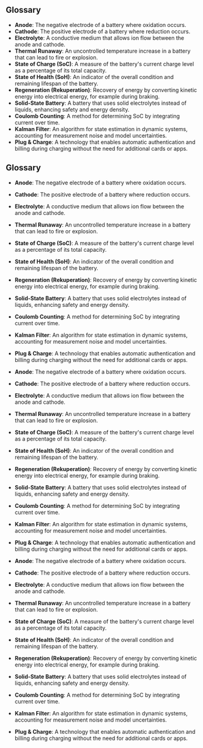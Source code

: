 ## Glossary

- **Anode**: The negative electrode of a battery where oxidation occurs.
- **Cathode**: The positive electrode of a battery where reduction occurs.
- **Electrolyte**: A conductive medium that allows ion flow between the anode and cathode.
- **Thermal Runaway**: An uncontrolled temperature increase in a battery that can lead to fire or explosion.
- **State of Charge (SoC)**: A measure of the battery's current charge level as a percentage of its total capacity.
- **State of Health (SoH)**: An indicator of the overall condition and remaining lifespan of the battery.
- **Regeneration (Rekuperation)**: Recovery of energy by converting kinetic energy into electrical energy, for example during braking.
- **Solid-State Battery**: A battery that uses solid electrolytes instead of liquids, enhancing safety and energy density.
- **Coulomb Counting**: A method for determining SoC by integrating current over time.
- **Kalman Filter**: An algorithm for state estimation in dynamic systems, accounting for measurement noise and model uncertainties.
- **Plug & Charge**: A technology that enables automatic authentication and billing during charging without the need for additional cards or apps.


## Glossary

- **Anode**: The negative electrode of a battery where oxidation occurs.
- **Cathode**: The positive electrode of a battery where reduction occurs.
- **Electrolyte**: A conductive medium that allows ion flow between the anode and cathode.
- **Thermal Runaway**: An uncontrolled temperature increase in a battery that can lead to fire or explosion.
- **State of Charge (SoC)**: A measure of the battery's current charge level as a percentage of its total capacity.
- **State of Health (SoH)**: An indicator of the overall condition and remaining lifespan of the battery.
- **Regeneration (Rekuperation)**: Recovery of energy by converting kinetic energy into electrical energy, for example during braking.
- **Solid-State Battery**: A battery that uses solid electrolytes instead of liquids, enhancing safety and energy density.
- **Coulomb Counting**: A method for determining SoC by integrating current over time.
- **Kalman Filter**: An algorithm for state estimation in dynamic systems, accounting for measurement noise and model uncertainties.
- **Plug & Charge**: A technology that enables automatic authentication and billing during charging without the need for additional cards or apps.


- **Anode**: The negative electrode of a battery where oxidation occurs.
- **Cathode**: The positive electrode of a battery where reduction occurs.
- **Electrolyte**: A conductive medium that allows ion flow between the anode and cathode.
- **Thermal Runaway**: An uncontrolled temperature increase in a battery that can lead to fire or explosion.
- **State of Charge (SoC)**: A measure of the battery's current charge level as a percentage of its total capacity.
- **State of Health (SoH)**: An indicator of the overall condition and remaining lifespan of the battery.
- **Regeneration (Rekuperation)**: Recovery of energy by converting kinetic energy into electrical energy, for example during braking.
- **Solid-State Battery**: A battery that uses solid electrolytes instead of liquids, enhancing safety and energy density.
- **Coulomb Counting**: A method for determining SoC by integrating current over time.
- **Kalman Filter**: An algorithm for state estimation in dynamic systems, accounting for measurement noise and model uncertainties.
- **Plug & Charge**: A technology that enables automatic authentication and billing during charging without the need for additional cards or apps.



- **Anode**: The negative electrode of a battery where oxidation occurs.
- **Cathode**: The positive electrode of a battery where reduction occurs.
- **Electrolyte**: A conductive medium that allows ion flow between the anode and cathode.
- **Thermal Runaway**: An uncontrolled temperature increase in a battery that can lead to fire or explosion.
- **State of Charge (SoC)**: A measure of the battery's current charge level as a percentage of its total capacity.
- **State of Health (SoH)**: An indicator of the overall condition and remaining lifespan of the battery.
- **Regeneration (Rekuperation)**: Recovery of energy by converting kinetic energy into electrical energy, for example during braking.
- **Solid-State Battery**: A battery that uses solid electrolytes instead of liquids, enhancing safety and energy density.
- **Coulomb Counting**: A method for determining SoC by integrating current over time.
- **Kalman Filter**: An algorithm for state estimation in dynamic systems, accounting for measurement noise and model uncertainties.
- **Plug & Charge**: A technology that enables automatic authentication and billing during charging without the need for additional cards or apps.